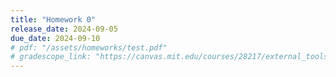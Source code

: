 ```yaml
---
title: "Homework 0"
release_date: 2024-09-05
due_date: 2024-09-10
# pdf: "/assets/homeworks/test.pdf"
# gradescope_link: "https://canvas.mit.edu/courses/28217/external_tools/369"
---
```

